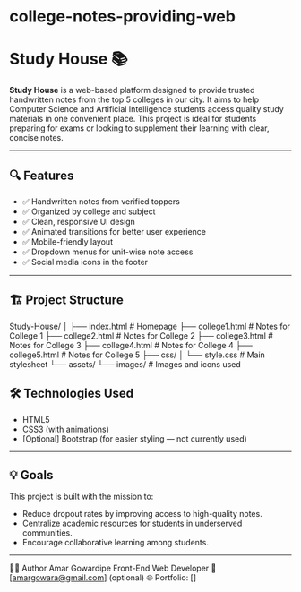 # college-notes-providing-web

# Study House 📚

**Study House** is a web-based platform designed to provide trusted handwritten notes from the top 5 colleges in our city. It aims to help Computer Science and Artificial Intelligence students access quality study materials in one convenient place. This project is ideal for students preparing for exams or looking to supplement their learning with clear, concise notes.

---

## 🔍 Features

- ✅ Handwritten notes from verified toppers
- ✅ Organized by college and subject
- ✅ Clean, responsive UI design
- ✅ Animated transitions for better user experience
- ✅ Mobile-friendly layout
- ✅ Dropdown menus for unit-wise note access
- ✅ Social media icons in the footer

---

## 🏗️ Project Structure

Study-House/
│
├── index.html # Homepage
├── college1.html # Notes for College 1
├── college2.html # Notes for College 2
├── college3.html # Notes for College 3
├── college4.html # Notes for College 4
├── college5.html # Notes for College 5
├── css/
│ └── style.css # Main stylesheet
└── assets/
└── images/ # Images and icons used

## 🛠️ Technologies Used

- HTML5
- CSS3 (with animations)
- [Optional] Bootstrap (for easier styling — not currently used)

---

## 💡 Goals

This project is built with the mission to:
- Reduce dropout rates by improving access to high-quality notes.
- Centralize academic resources for students in underserved communities.
- Encourage collaborative learning among students.

---

🙋‍♂️ Author
Amar Gowardipe
Front-End Web Developer
📧 [amargowara@gmail.com] (optional)
🌐 Portfolio: []



